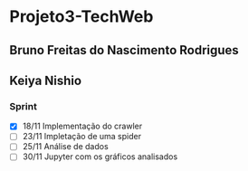 # Projeto3-TechWeb
## Bruno Freitas do Nascimento Rodrigues
## Keiya Nishio

### Sprint
- [x] 18/11 Implementação do crawler
- [ ] 23/11 Impletação de uma spider 
- [ ] 25/11 Análise de dados
- [ ] 30/11 Jupyter com os gráficos analisados 
